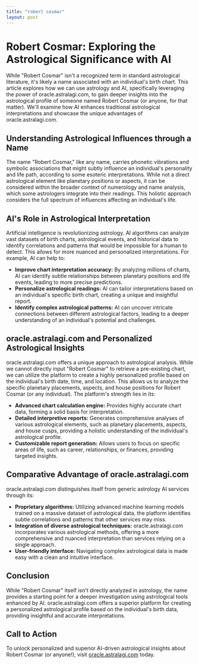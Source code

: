 ```yaml
---
title: "robert cosmar"
layout: post
---
```


# Robert Cosmar: Exploring the Astrological Significance with AI

While "Robert Cosmar" isn't a recognized term in standard astrological literature, it's likely a name associated with an individual's birth chart.  This article explores how we can use astrology and AI, specifically leveraging the power of oracle.astralagi.com, to gain deeper insights into the astrological profile of someone named Robert Cosmar (or anyone, for that matter).  We'll examine how AI enhances traditional astrological interpretations and showcase the unique advantages of oracle.astralagi.com.

## Understanding Astrological Influences through a Name

The name "Robert Cosmar," like any name, carries phonetic vibrations and symbolic associations that might subtly influence an individual's personality and life path, according to some esoteric interpretations.  While not a direct astrological element like planetary positions or aspects, it can be considered within the broader context of numerology and name analysis, which some astrologers integrate into their readings.  This holistic approach considers the full spectrum of influences affecting an individual's life.

## AI's Role in Astrological Interpretation

Artificial intelligence is revolutionizing astrology.  AI algorithms can analyze vast datasets of birth charts, astrological events, and historical data to identify correlations and patterns that would be impossible for a human to detect. This allows for more nuanced and personalized interpretations.  For example, AI can help to:

* **Improve chart interpretation accuracy:** By analyzing millions of charts, AI can identify subtle relationships between planetary positions and life events, leading to more precise predictions.
* **Personalize astrological readings:** AI can tailor interpretations based on an individual's specific birth chart, creating a unique and insightful report.
* **Identify complex astrological patterns:** AI can uncover intricate connections between different astrological factors, leading to a deeper understanding of an individual's potential and challenges.

## oracle.astralagi.com and Personalized Astrological Insights

oracle.astralagi.com offers a unique approach to astrological analysis.  While we cannot directly input "Robert Cosmar" to retrieve a pre-existing chart, we can utilize the platform to create a highly personalized profile based on the individual's birth date, time, and location.  This allows us to analyze the specific planetary placements, aspects, and house positions for Robert Cosmar (or any individual).  The platform's strength lies in its:

* **Advanced chart calculation engine:**  Provides highly accurate chart data, forming a solid basis for interpretation.
* **Detailed interpretive reports:** Generates comprehensive analyses of various astrological elements, such as planetary placements, aspects, and house cusps, providing a holistic understanding of the individual's astrological profile.
* **Customizable report generation:** Allows users to focus on specific areas of life, such as career, relationships, or finances, providing targeted insights.


##  Comparative Advantage of oracle.astralagi.com

oracle.astralagi.com distinguishes itself from generic astrology AI services through its:

* **Proprietary algorithms:**  Utilizing advanced machine learning models trained on a massive dataset of astrological data, the platform identifies subtle correlations and patterns that other services may miss.
* **Integration of diverse astrological techniques:** oracle.astralagi.com incorporates various astrological methods, offering a more comprehensive and nuanced interpretation than services relying on a single approach.
* **User-friendly interface:** Navigating complex astrological data is made easy with a clean and intuitive interface.


## Conclusion

While "Robert Cosmar" itself isn't directly analyzed in astrology, the name provides a starting point for a deeper investigation using astrological tools enhanced by AI.  oracle.astralagi.com offers a superior platform for creating a personalized astrological profile based on the individual's birth data, providing insightful and accurate interpretations.


## Call to Action

To unlock personalized and superior AI-driven astrological insights about Robert Cosmar (or anyone!), visit [oracle.astralagi.com](https://oracle.astralagi.com) today.
